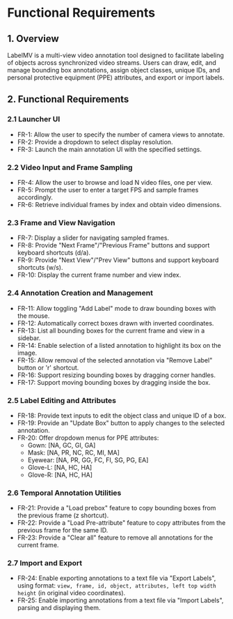 # Functional Requirements

## 1. Overview
LabelMV is a multi-view video annotation tool designed to facilitate labeling of objects across synchronized video streams. Users can draw, edit, and manage bounding box annotations, assign object classes, unique IDs, and personal protective equipment (PPE) attributes, and export or import labels.

## 2. Functional Requirements

### 2.1 Launcher UI
- FR-1: Allow the user to specify the number of camera views to annotate.
- FR-2: Provide a dropdown to select display resolution.
- FR-3: Launch the main annotation UI with the specified settings.

### 2.2 Video Input and Frame Sampling
- FR-4: Allow the user to browse and load N video files, one per view.
- FR-5: Prompt the user to enter a target FPS and sample frames accordingly.
- FR-6: Retrieve individual frames by index and obtain video dimensions.

### 2.3 Frame and View Navigation
- FR-7: Display a slider for navigating sampled frames.
- FR-8: Provide "Next Frame"/"Previous Frame" buttons and support keyboard shortcuts (d/a).
- FR-9: Provide "Next View"/"Prev View" buttons and support keyboard shortcuts (w/s).
- FR-10: Display the current frame number and view index.

### 2.4 Annotation Creation and Management
- FR-11: Allow toggling "Add Label" mode to draw bounding boxes with the mouse.
- FR-12: Automatically correct boxes drawn with inverted coordinates.
- FR-13: List all bounding boxes for the current frame and view in a sidebar.
- FR-14: Enable selection of a listed annotation to highlight its box on the image.
- FR-15: Allow removal of the selected annotation via "Remove Label" button or 'r' shortcut.
- FR-16: Support resizing bounding boxes by dragging corner handles.
- FR-17: Support moving bounding boxes by dragging inside the box.

### 2.5 Label Editing and Attributes
- FR-18: Provide text inputs to edit the object class and unique ID of a box.
- FR-19: Provide an "Update Box" button to apply changes to the selected annotation.
- FR-20: Offer dropdown menus for PPE attributes:
  - Gown: [NA, GC, GI, GA]
  - Mask: [NA, PR, NC, RC, MI, MA]
  - Eyewear: [NA, PR, GG, FC, FI, SG, PG, EA]
  - Glove-L: [NA, HC, HA]
  - Glove-R: [NA, HC, HA]

### 2.6 Temporal Annotation Utilities
- FR-21: Provide a "Load prebox" feature to copy bounding boxes from the previous frame (z shortcut).
- FR-22: Provide a "Load Pre-attribute" feature to copy attributes from the previous frame for the same ID.
- FR-23: Provide a "Clear all" feature to remove all annotations for the current frame.

### 2.7 Import and Export
- FR-24: Enable exporting annotations to a text file via "Export Labels", using format:
  `view, frame, id, object, attributes, left top width height` (in original video coordinates).
- FR-25: Enable importing annotations from a text file via "Import Labels", parsing and displaying them.